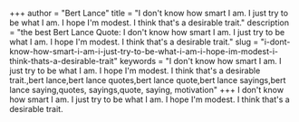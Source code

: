 +++
author = "Bert Lance"
title = "I don't know how smart I am. I just try to be what I am. I hope I'm modest. I think that's a desirable trait."
description = "the best Bert Lance Quote: I don't know how smart I am. I just try to be what I am. I hope I'm modest. I think that's a desirable trait."
slug = "i-dont-know-how-smart-i-am-i-just-try-to-be-what-i-am-i-hope-im-modest-i-think-thats-a-desirable-trait"
keywords = "I don't know how smart I am. I just try to be what I am. I hope I'm modest. I think that's a desirable trait.,bert lance,bert lance quotes,bert lance quote,bert lance sayings,bert lance saying,quotes, sayings,quote, saying, motivation"
+++
I don't know how smart I am. I just try to be what I am. I hope I'm modest. I think that's a desirable trait.

